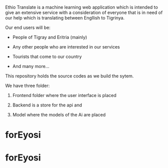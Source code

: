 

Ethio Translate is a machine learning web application which is intended to give an extensive service with a consideration of everyone that is in need of our help which is translating between Engllish to Tigrinya.

Our end users will be:
- People of Tigray and Eritria  (mainly)

- Any other people who are interested in our services

- Tourists that come to our country 

- And many more...

This repository holds the source codes as we build the sytem.

We have three folder:

 
1. Frontend folder where the user  interface is placed
 
2. Backend is a store for the api and 
 
3. Model where the models of the Ai are placed
# forEyosi
# forEyosi

